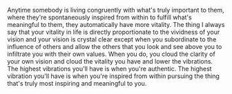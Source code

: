  Anytime somebody is living congruently with what's truly important to them, where they're spontaneously inspired from within to fulfill what's meaningful to them, they automatically have more vitality. The thing I always say that your vitality in life is directly proportionate to the vividness of your vision and your vision is crystal clear except when you subordinate to the influence of others and allow the others that you look and see above you to infiltrate you with their own values. When you do, you cloud the clarity of your own vision and cloud the vitality you have and lower the vibrations. The highest vibrations you'll have is when you're authentic. The highest vibration you'll have is when you're inspired from within pursuing the thing that's truly most inspiring and meaningful to you.